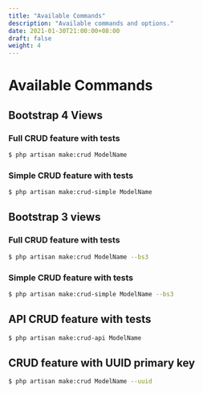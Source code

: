 ```yaml
---
title: "Available Commands"
description: "Available commands and options."
date: 2021-01-30T21:00:00+08:00
draft: false
weight: 4
---
```


# Available Commands

## Bootstrap 4 Views

### Full CRUD feature with tests
```bash
$ php artisan make:crud ModelName
```

### Simple CRUD feature with tests
```bash
$ php artisan make:crud-simple ModelName
```

## Bootstrap 3 views

### Full CRUD feature with tests
```bash
$ php artisan make:crud ModelName --bs3
```

### Simple CRUD feature with tests
```bash
$ php artisan make:crud-simple ModelName --bs3
```

## API CRUD feature with tests
```bash
$ php artisan make:crud-api ModelName
```

## CRUD feature with UUID primary key
```bash
$ php artisan make:crud ModelName --uuid
```
